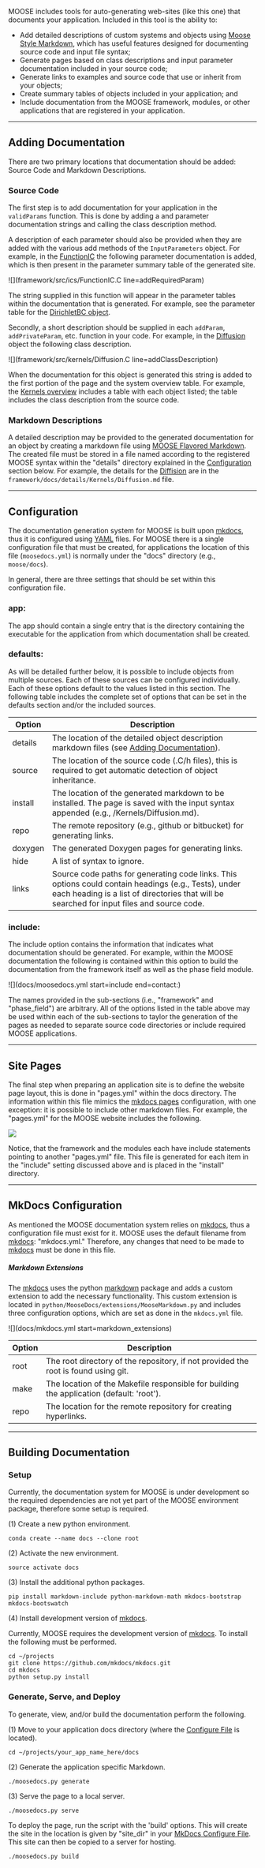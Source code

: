 <!-- content/doc_generation/Overview.md -->

[mkdocs]: www.mkdocs.org


MOOSE includes tools for auto-generating web-sites (like this one) that documents your application. Included
in this tool is the ability to:

* Add detailed descriptions of custom systems and objects using [Moose Style Markdown](MooseFlavoredMarkdown.md),
which has useful features designed for documenting source code and input file syntax;
* Generate pages based on class descriptions and input parameter documentation included in your source code;
* Generate links to examples and source code that use or inherit from your objects;
* Create summary tables of objects included in your application; and
* Include documentation from the MOOSE framework, modules, or other applications that are registered in your application.

---

## Adding Documentation
There are two primary locations that documentation should be added: Source Code and Markdown Descriptions.

### Source Code
The first step is to add documentation for your application in the `validParams` function. This is done by adding a
and parameter documentation strings and calling the class description method.

A description of each parameter should also be provided when they are added with the various add methods
of the `InputParameters` object. For example, in the [FunctionIC](../systems/framework/ICs/FunctionIC.md)
the following parameter documentation is added, which is then present in the parameter summary table of the
generated site.

![](framework/src/ics/FunctionIC.C line=addRequiredParam)

The string supplied in this function will appear in the parameter tables within the documentation that is generated.
For example, see the parameter table for the [DirichletBC object](/BCs/DirichletBC.md).

Secondly, a short description should be supplied in each `addParam`, `addPrivateParam`, etc. function in your code. For
example, in the [Diffusion](/Kernels/Diffusion.md) object the following class
description.

![](framework/src/kernels/Diffusion.C line=addClassDescription)

When the documentation for this object is generated this string is added to the first portion of the page and the
system overview table. For example, the [Kernels overview](/Kernels/Overview.md) includes a table with each object
listed; the table includes the class description from the source code.

### Markdown Descriptions
A detailed description may be provided to the generated documentation for an object by creating a markdown file using
[MOOSE Flavored Markdown](MooseFlavoredMarkdown.md). The created file must be stored in a file named according to the
registered MOOSE syntax within the "details" directory explained in the [Configuration](#configuration) section below.
For example, the details for the [Diffision](/Kernels/Diffusion.md) are in the `framework/docs/details/Kernels/Diffusion.md`
file.

---

## Configuration
The documentation generation system for MOOSE is built upon [mkdocs], thus it is configured
using [YAML](http://yaml.org) files. For MOOSE there is a single configuration file that must be created, for applications
the location of this file (`moosedocs.yml`) is normally under the "docs" directory (e.g., `moose/docs`).

In general, there are three settings that should be set within this configuration file.

### app:
The app should contain a single entry that is the directory containing the executable for the application from which
documentation shall be created.

### defaults:
As will be detailed further below, it is possible to include objects from multiple sources. Each of these sources
can be configured individually. Each of these options default to the values listed in this section. The following table
includes the complete set of options that can be set in the defaults section and/or the included sources.

| Option | Description |
| ------ | ----------- |
| details | The location of the detailed object description markdown files (see [Adding Documentation](#adding-documentation)). |
| source | The location of the source code (.C/h files), this is required to get automatic detection of object inheritance. |
| install | The location of the generated markdown to be installed. The page is saved with the input syntax appended (e.g., <install>/Kernels/Diffusion.md). |
| repo | The remote repository (e.g., github or bitbucket) for generating links. |
| doxygen | The generated Doxygen pages for generating links. |
| hide | A list of syntax to ignore. |
| links | Source code paths for generating code links. This options could contain headings (e.g., Tests), under each heading is a list of directories that will be searched for input files and source code. |

### include:
The include option contains the information that indicates what documentation should be generated. For example, within
the MOOSE documentation the following is contained within this option to build the documentation from the framework itself
as well as the phase field module.

![](docs/moosedocs.yml start=include end=contact:)

The names provided in the sub-sections (i.e., "framework" and "phase_field") are arbitrary. All of the options listed
in the table above may be used within each of the sub-sections to taylor the generation of the pages as needed to
separate source code directories or include required MOOSE applications.

---

## Site Pages

The final step when preparing an application site is to define the website page layout, this is done in "pages.yml" within
the docs directory. The information within this file mimics the [mkdocs pages](http://www.mkdocs.org/user-guide/configuration/#pages)
configuration, with one exception: it is possible to include other markdown files. For example, the "pages.yml" for
the MOOSE website includes the following.

![](docs/pages.yml)

Notice, that the framework and the modules each have include statements pointing to another "pages.yml" file. This
file is generated for each item in the "include" setting discussed above and is placed in the "install" directory.

---

## MkDocs Configuration
As mentioned the MOOSE documentation system relies on [mkdocs], thus a configuration file must exist for it. MOOSE
uses the default filename from [mkdocs]: "mkdocs.yml."  Therefore, any changes that need to be made to [mkdocs] must
be done in this file.

##### **Markdown Extensions**

The [mkdocs] uses the python [markdown](http://pythonhosted.org/Markdown/) package and adds a custom extension to add the
necessary functionality. This custom extension is located in `python/MooseDocs/extensions/MooseMarkdown.py` and includes
three configuration options, which are set as done in the `mkdocs.yml` file.

![](docs/mkdocs.yml start=markdown_extensions)

| Option | Description |
| ------ | ----------- |
| root   | The root directory of the repository, if not provided the root is found using git. |
| make   | The location of the Makefile responsible for building the application (default: 'root'). |
| repo   | The location for the remote repository for creating hyperlinks. |

---

## Building Documentation

### Setup
Currently, the documentation system for MOOSE is under development so the required dependencies are not yet
part of the MOOSE environment package, therefore some setup is required.

(1) Create a new python environment.

```text
conda create --name docs --clone root
```

(2) Activate the new environment.

```text
source activate docs
```

(3) Install the additional python packages.

```text
pip install markdown-include python-markdown-math mkdocs-bootstrap mkdocs-bootswatch
```

(4) Install development version of [mkdocs].

Currently, MOOSE requires the development version of [mkdocs]. To install the following must be performed.

```text
cd ~/projects
git clone https://github.com/mkdocs/mkdocs.git
cd mkdocs
python setup.py install
```

### Generate, Serve, and Deploy
To generate, view, and/or build the documentation perform the following.

(1) Move to your application docs directory (where the [Configure File](#configuration) is located).
```text
cd ~/projects/your_app_name_here/docs
```

(2) Generate the application specific Markdown.

```text
./moosedocs.py generate
```

(3) Serve the page to a local server.

```text
./moosedocs.py serve
```

To deploy the page, run the script with the 'build' options. This will create the site in the location is given
by "site_dir" in your [MkDocs Configure File](#mkdocs-configuration). This site can then be copied to a server for
hosting.

```text
./moosedocs.py build
```
